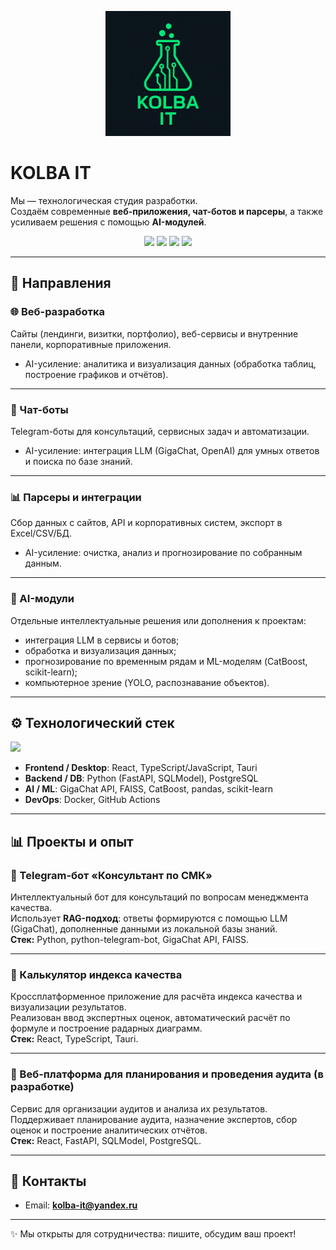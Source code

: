 <p align="center">
  <img src="assets/logo.png" alt="KOLBA IT" width="200"/>
</p>

# KOLBA IT

Мы — технологическая студия разработки.  
Создаём современные **веб-приложения, чат-ботов и парсеры**, а также усиливаем решения с помощью **AI-модулей**.

<p align="center">
  <a href="https://kolba-it.ru"><img src="https://img.shields.io/badge/website-kolba--it.ru-blue?style=flat-square&logo=vercel" /></a>
  <a href="https://github.com/KOLBA-IT"><img src="https://img.shields.io/badge/status-active-success?style=flat-square&logo=github" /></a>
  <a href="#"><img src="https://img.shields.io/badge/license-Apache%202.0-blue?style=flat-square" /></a>
  <a href="#"><img src="https://img.shields.io/badge/CI/CD-GitHub_Actions-black?style=flat-square&logo=githubactions" /></a>
</p>

---

## 🔹 Направления

### 🌐 Веб-разработка

Сайты (лендинги, визитки, портфолио), веб-сервисы и внутренние панели, корпоративные приложения.

-   AI-усиление: аналитика и визуализация данных (обработка таблиц, построение графиков и отчётов).

---

### 🤖 Чат-боты

Telegram-боты для консультаций, сервисных задач и автоматизации.

-   AI-усиление: интеграция LLM (GigaChat, OpenAI) для умных ответов и поиска по базе знаний.

---

### 📊 Парсеры и интеграции

Сбор данных с сайтов, API и корпоративных систем, экспорт в Excel/CSV/БД.

-   AI-усиление: очистка, анализ и прогнозирование по собранным данным.

---

### 🔬 AI-модули

Отдельные интеллектуальные решения или дополнения к проектам:

-   интеграция LLM в сервисы и ботов;
-   обработка и визуализация данных;
-   прогнозирование по временным рядам и ML-моделям (CatBoost, scikit-learn);
-   компьютерное зрение (YOLO, распознавание объектов).

---

## ⚙️ Технологический стек

<p align="left">
  <img src="https://skillicons.dev/icons?i=react,ts,py,fastapi,postgresql,tauri,docker,linux,github,git,pytorch,go,java&perline=9" />
</p>

-   **Frontend / Desktop**: React, TypeScript/JavaScript, Tauri
-   **Backend / DB**: Python (FastAPI, SQLModel), PostgreSQL
-   **AI / ML**: GigaChat API, FAISS, CatBoost, pandas, scikit-learn
-   **DevOps**: Docker, GitHub Actions

---

## 📊 Проекты и опыт

### 📌 Telegram-бот «Консультант по СМК»

Интеллектуальный бот для консультаций по вопросам менеджмента качества.  
Использует **RAG-подход**: ответы формируются с помощью LLM (GigaChat), дополненные данными из локальной базы знаний.  
**Стек:** Python, python-telegram-bot, GigaChat API, FAISS.

---

### 📌 Калькулятор индекса качества

Кроссплатформенное приложение для расчёта индекса качества и визуализации результатов.  
Реализован ввод экспертных оценок, автоматический расчёт по формуле и построение радарных диаграмм.  
**Стек:** React, TypeScript, Tauri.

---

### 📌 Веб-платформа для планирования и проведения аудита (в разработке)

Сервис для организации аудитов и анализа их результатов.  
Поддерживает планирование аудита, назначение экспертов, сбор оценок и построение аналитических отчётов.  
**Стек:** React, FastAPI, SQLModel, PostgreSQL.

<!-- *(часть проектов приватные, доступно описание кейсов)*   -->

<!-- ## 🤝 Партнёры
- [Самарский университет](https://ssau.ru/)   -->

---

## 📩 Контакты

-   Email: **kolba-it@yandex.ru**

---

✨ Мы открыты для сотрудничества: пишите, обсудим ваш проект!





<!-- Лого (позже можно заменить на фирменное) ![License](https://img.shields.io/badge/license-MIT-green?style=flat-square)


<p align="center"><<img width="750" height="1024" alt="image" src="https://github.com/user-attachments/assets/a64f6c19-9111-496b-94b9-4a2702f0a8c7" 
</p>




<!-- <h1 align="center">KOLBA IT</h1> 

<p align="center">
  Разрабатываем современные <b>web-системы, чат-боты, AI-решения и инструменты автоматизации</b>.  
  От быстрых прототипов до промышленных решений.
</p>

<p align="center">
  <a href="https://kolba-it.ru"><img src="https://img.shields.io/badge/website-kolba--it.ru-blue?style=flat-square&logo=vercel" /></a>
  <a href="https://github.com/KOLBA-IT"><img src="https://img.shields.io/badge/status-active-success?style=flat-square&logo=github" /></a>
  <a href="#"><img src="https://img.shields.io/badge/license-Apache%202.0-blue?style=flat-square" /></a>
  <a href="#"><img src="https://img.shields.io/badge/CI/CD-GitHub_Actions-black?style=flat-square&logo=githubactions" /></a>
</p>

---


**KOLBA IT** — технологическая студия, специализирующаяся на:  
- **Веб-разработке** (React, FastAPI, SQLModel, Tauri).  
- **Чат-ботах** (Telegram-боты, RAG + LLM интеграции).  
- **Парсерах и автоматизации** (scraping, интеграции, бизнес-рутина).  
- **AI-решениях** (LLM/ML модули, аналитика, прогнозирование).

Мы объединяем **скорость и практичность стартап-разработки** с **надёжностью продакшн-систем**.  
Наши проекты варьируются от сервисных Telegram-ботов до сложных платформ с AI-модулями.

---

## ⚙️ Технологический стек

<p align="left">
  <img src="https://skillicons.dev/icons?i=react,ts,py,fastapi,postgresql,tauri,docker,linux,github,git,pytorch,go,java&perline=9" />
</p>

- **Frontend**: React, TypeScript, Tailwind  
- **Backend**: FastAPI, SQLModel, PostgreSQL  
- **Desktop**: Tauri (web + desktop в одном стеке)  
- **AI/ML**: LLM (OpenAI, GigaChat), RAG, аналитика  
- **DevOps**: GitHub Actions, Docker, CI/CD  

---

## 🚀 Наши проекты

### 📊 [Audit Web App](https://github.com/KOLBA-IT/audit-web-app)
Веб-платформа для аудита качества и управления процессами.  
Стек: React + FastAPI + SQLModel + CI/CD.  

<img src="https://raw.githubusercontent.com/KOLBA-IT/.github/main/assets/audit-preview.png" width="700" alt="Audit Web App Preview"/>

---

### 🤖 [Telegram RAG Bot](https://github.com/KOLBA-IT/telegram-rag-bot)
Интеллектуальный бот-консультант с интеграцией RAG + LLM.  
Подходит для университетов, CRM и сервисных компаний.  

<img src="https://raw.githubusercontent.com/KOLBA-IT/.github/main/assets/bot-preview.png" width="700" alt="Telegram Bot Preview"/>

---

### 🖥️ Desktop Solutions
Кроссплатформенные desktop-приложения с использованием **Tauri + React**.  
Единый стек для web и desktop → быстрое развитие без потери качества.  

<img src="https://raw.githubusercontent.com/KOLBA-IT/.github/main/assets/desktop-preview.png" width="700" alt="Desktop App Preview"/>

---

## 📌 Вектор развития

Наш фокус — не только веб-и боты.  
Мы развиваем экспертизу в области **ИИ и робототехники**:  
- Computer Vision, SLAM, обработка сенсорных данных.  
- ПО для робототехнических комплексов.  
- Интеграция AI в беспилотные системы.

---

## 🤝 Наши партнёры и заказчики

<p align="left">
  <a href="https://ssau.ru/" target="_blank">
    <img src="https://img.shields.io/badge/Самарский%20университет-SSAU-1f6feb?logo=academia&logoColor=white&style=for-the-badge" alt="Самарский университет">
  </a>
  <a href="https://www.sberbank.com/" target="_blank">
    <img src="https://img.shields.io/badge/Сбербанк-Sber-0a8f08?logo=sberbank&logoColor=white&style=for-the-badge" alt="Сбербанк">
  </a>
</p>


## 🤝 Контакты

- 🌐 [kolba-it.ru](https://kolba-it.ru) (в разработке)  
- 📩 info@kolba-it.ru  (в разработке)  
- 💬 Telegram: [@kolba_it](https://t.me/kolba_it) (в разработке)  

---
-->
